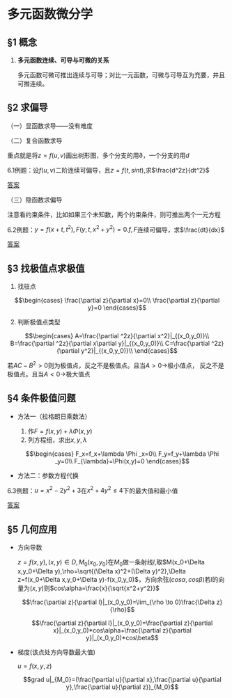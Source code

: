 <head>
  <script src="https://cdn.mathjax.org/mathjax/latest/MathJax.js?config=TeX-AMS-MML_HTMLorMML" type="text/javascript"></script>
  <script type="text/x-mathjax-config">
    MathJax.Hub.Config({
      tex2jax: {
      skipTags: ['script', 'noscript', 'style', 'textarea', 'pre'],
      inlineMath: [['$','$']]
      }
    });
  </script>
</head>

# 多元函数微分学
## §1 概念
1. **多元函数连续、可导与可微的关系**
   
   多元函数可微可推出连续与可导；对比一元函数，可微与可导互为充要，并且可推连续。

## §2 求偏导
（一）显函数求导——没有难度

（二）复合函数求导

  重点就是将$z=f(u,v)$画出树形图，多个分支的用$\partial$，一个分支的用$d$

  6.1例题：设$f(u,v)$二阶连续可偏导，且$z=f(t,sint)$,求$\frac{d^2z}{dt^2}$

  [答案](../pic/Chapter6.1.jpg)

（三）隐函数求偏导

  注意看约束条件，比如如果三个未知数，两个约束条件，则可推出两个一元方程

  6.2例题：$y=f(x+t,t^2),F(y,t,x^2+y^2)=0.f,F$连续可偏导，求$\frac{dt}{dx}$

  [答案](../pic/Chapter6.2.jpg)

## §3 找极值点求极值
  1. 找驻点

  $$\begin{cases}
  \frac{\partial z}{\partial x}=0\\
  \frac{\partial z}{\partial y}=0
  \end{cases}$$

  2. 判断极值点类型

   $$\begin{cases}
    A=\frac{\partial ^2z}{\partial x^2}|_{(x_0,y_0)}\\
    B=\frac{\partial ^2z}{\partial x\partial y}|_{(x_0,y_0)}\\
    C=\frac{\partial ^2z}{\partial y^2}|_{(x_0,y_0)}\\
   \end{cases}$$

   若$AC-B^2>0$则为极值点，反之不是极值点。且当$A>0 \rightarrow$极小值点， 反之不是极值点。且当$A<0 \rightarrow$极大值点
   
## §4 条件极值问题
- 方法一（拉格朗日乘数法）
  1. 作$F=f(x,y)+\lambda \Phi(x,y)$
  2. 列方程组，求出$x,y,\lambda$

    $$\begin{cases}
      F_x=f_x+\lambda \Phi _x=0\\
      F_y=f_y+\lambda \Phi _y=0\\
      F_{\lambda}=\Phi(x,y)=0
    \end{cases}$$

- 方法二：参数方程代换

6.3例题：$u=x^2-2y^2+3$在$x^2+4y^2\leq4$下的最大值和最小值

[答案](../pic/6.3.jpg)
 
## §5 几何应用
- 方向导数

  $z=f(x,y),(x,y)\in D,M_0(x_0,y_0)$在$M_0$做一条射线$l$,取$M(x_0+\Delta x,y_0+\Delta y),\rho=\sqrt{(\Delta x)^2+(\Delta y)^2},\Delta z=f(x_0+\Delta x,y_0+\Delta y)-f(x_0,y_0)$，方向余弦$(cos\alpha,cos\beta)$若$l$的向量为$(x,y)$则$cos\alpha=\frac{x}{\sqrt{x^2+y^2}}$

  $$\frac{\partial z}{\partial l}|_(x_0,y_0)=\lim_{\rho \to 0}\frac{\Delta z}{\rho}$$

  $$\frac{\partial z}{\partial l}|_(x_0,y_0)=\frac{\partial z}{\partial x}|_(x_0,y_0)*cos\alpha+\frac{\partial z}{\partial y}|_(x_0,y_0)*cos\beta$$

- 梯度(该点处方向导数最大值)
  
  $u=f(x,y,z)$

  $$grad u|_{M_0}=(\frac{\partial u}{\partial x},\frac{\partial u}{\partial y},\frac{\partial u}{\partial z})_{M_0}$$